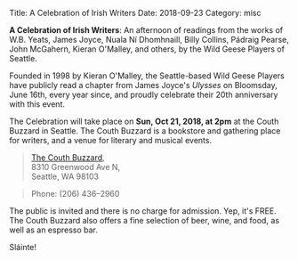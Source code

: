 Title: A Celebration of Irish Writers
Date: 2018-09-23
Category: misc

**A Celebration of Irish Writers**: An afternoon of readings from the works of
W.B. Yeats, James Joyce, Nuala Ní Dhomhnaill, Billy Collins, Pádraig Pearse,
John McGahern, Kieran O'Malley, and others, by the Wild Geese Players of Seattle.

Founded in 1998 by Kieran O'Malley, the Seattle-based Wild Geese Players have publicly 
read a chapter from James Joyce's *Ulysses* on Bloomsday, June 16th,
every year since, and proudly celebrate their 20th anniversary with this event.

The Celebration will take place on **Sun, Oct 21, 2018, at 2pm**
at the Couth Buzzard in Seattle. The Couth Buzzard is a bookstore and gathering 
place for writers, and a venue for literary and musical events.

>   [The Couth Buzzard](http://www.buonobuzzard.com/about/),<br/>
>   8310 Greenwood Ave N,<br/>
>   Seattle, WA 98103

>   Phone: (206) 436–2960

The public is invited and there is no charge for admission. Yep, it's FREE.
The Couth Buzzard also offers a fine selection of
beer, wine, and food, as well as an espresso bar.

Sláinte!
